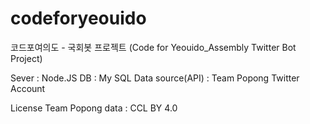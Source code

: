 codeforyeouido
==============
코드포여의도 - 국회봇 프로젝트 (Code for Yeouido_Assembly Twitter Bot Project)

Sever : Node.JS
DB : My SQL
Data source(API) : Team Popong
Twitter Account


License
Team Popong data : CCL BY 4.0 
